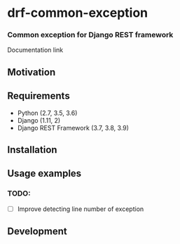drf-common-exception
===

### Common exception for Django REST framework

Documentation link
<!-- TODO: -->

## Motivation

<!-- TODO: -->

## Requirements

- Python (2.7, 3.5, 3.6)
- Django (1.11, 2)
- Django REST Framework (3.7, 3.8, 3.9)

## Installation

<!-- TODO: -->

## Usage examples

<!-- TODO: -->

### TODO:

- [ ] Improve detecting line number of exception

## Development
<!-- TODO: -->
